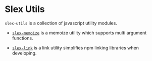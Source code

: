 # Slex Utils

`slex-utils` is a collection of javascript utility modules.

- [`slex-memoize`](https://github.com/alexstroukov/slex-utils/tree/master/packages/slex-memoize) is a memoize utility which supports multi argument functions.

- [`slex-link`](https://github.com/alexstroukov/slex-utils/tree/master/packages/slex-link) is a link utility simplifies npm linking libraries when developing.
